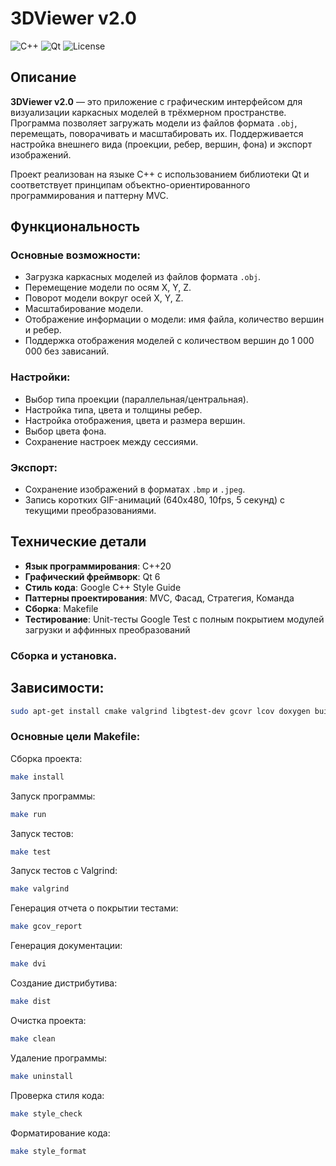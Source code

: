# 3DViewer v2.0

![C++](https://img.shields.io/badge/C%2B%2B-20-blue)
![Qt](https://img.shields.io/badge/Qt-6-green)
![License](https://img.shields.io/badge/license-MIT-orange)

## Описание

**3DViewer v2.0** — это приложение с графическим интерфейсом для визуализации каркасных моделей в трёхмерном пространстве. Программа позволяет загружать модели из файлов формата `.obj`, перемещать, поворачивать и масштабировать их. Поддерживается настройка внешнего вида (проекции, ребер, вершин, фона) и экспорт изображений.

Проект реализован на языке C++ с использованием библиотеки Qt и соответствует принципам объектно-ориентированного программирования и паттерну MVC.

## Функциональность

### Основные возможности:
- Загрузка каркасных моделей из файлов формата `.obj`.
- Перемещение модели по осям X, Y, Z.
- Поворот модели вокруг осей X, Y, Z.
- Масштабирование модели.
- Отображение информации о модели: имя файла, количество вершин и ребер.
- Поддержка отображения моделей с количеством вершин до 1 000 000 без зависаний.

### Настройки:
- Выбор типа проекции (параллельная/центральная).
- Настройка типа, цвета и толщины ребер.
- Настройка отображения, цвета и размера вершин.
- Выбор цвета фона.
- Сохранение настроек между сессиями.

### Экспорт:
- Сохранение изображений в форматах `.bmp` и `.jpeg`.
- Запись коротких GIF-анимаций (640x480, 10fps, 5 секунд) с текущими преобразованиями.

## Технические детали

- **Язык программирования**: C++20
- **Графический фреймворк**: Qt 6
- **Стиль кода**: Google C++ Style Guide
- **Паттерны проектирования**: MVC, Фасад, Стратегия, Команда
- **Сборка**: Makefile
- **Тестирование**: Unit-тесты Google Test с полным покрытием модулей загрузки и аффинных преобразований

### Сборка и установка.
## Зависимости:
```bash
sudo apt-get install cmake valgrind libgtest-dev gcovr lcov doxygen build-essential qt6-base-dev mesa-common-dev
```
### Основные цели Makefile:
Сборка проекта:
```bash
make install
```
Запуск программы:
```bash
make run
```
Запуск тестов:
```bash
make test
```
Запуск тестов с Valgrind:
```bash
make valgrind
```
Генерация отчета о покрытии тестами:
```bash
make gcov_report
```
Генерация документации:
```bash
make dvi
```
Создание дистрибутива:
```bash
make dist
```
Очистка проекта:
```bash
make clean
```
Удаление программы:
```bash
make uninstall
```
Проверка стиля кода:
```bash
make style_check
```
Форматирование кода:
```bash
make style_format
```
